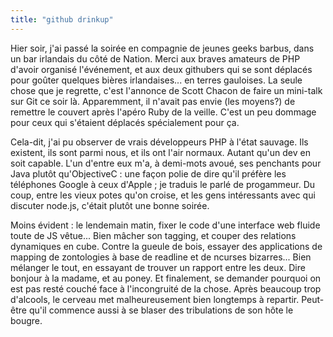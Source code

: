 ```yaml
---
title: "github drinkup"
---
```


Hier soir, j'ai passé la soirée en compagnie de jeunes geeks barbus, dans un
bar irlandais du côté de Nation. Merci aux braves amateurs de PHP d'avoir
organisé l'événement, et aux deux githubers qui se sont déplacés pour goûter
quelques bières irlandaises... en terres gauloises. La seule chose que je
regrette, c'est l'annonce de Scott Chacon de faire un mini-talk sur Git ce
soir là. Apparemment, il n'avait pas envie (les moyens?) de remettre le
couvert après l'apéro Ruby de la veille. C'est un peu dommage pour ceux qui
s'étaient déplacés spécialement pour ça.

Cela-dit, j'ai pu observer de vrais développeurs PHP à l'état sauvage. Ils
existent, ils sont parmi nous, et ils ont l'air normaux. Autant qu'un dev en
soit capable. L'un d'entre eux m'a, à demi-mots avoué, ses penchants pour Java
plutôt qu'ObjectiveC : une façon polie de dire qu'il préfère les téléphones
Google à ceux d'Apple ; je traduis le parlé de progammeur. Du coup, entre les
vieux potes qu'on croise, et les gens intéressants avec qui discuter node.js,
c'était plutôt une bonne soirée.

Moins évident : le lendemain matin, fixer le code d'une interface web fluide
toute de JS vêtue... Bien mâcher son tagging, et couper des relations
dynamiques en cube. Contre la gueule de bois, essayer des applications de
mapping de zontologies à base de readline et de ncurses bizarres... Bien
mélanger le tout, en essayant de trouver un rapport entre les deux. Dire
bonjour à la madame, et au poney. Et finalement, se demander pourquoi on est
pas resté couché face à l'incongruité de la chose. Après beaucoup trop
d'alcools, le cerveau met malheureusement bien longtemps à repartir. Peut-être
qu'il commence aussi à se blaser des tribulations de son hôte le bougre.

